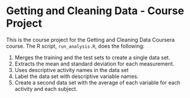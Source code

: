 # Getting and Cleaning Data - Course Project

This is the course project for the Getting and Cleaning Data Coursera course.
The R script, `run_analysis.R`, does the following:

1. Merges the training and the test sets to create a single data set.
2. Extracts the mean and standard deviation for each measurement.
3. Uses descriptive activity names in the data set
4. Label the data set with descriptive variable names.
5. Create a second data set with the average of each variable for each activity and each subject.

